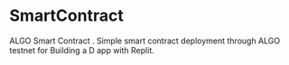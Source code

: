 # SmartContract
ALGO Smart Contract .
Simple smart contract deployment through ALGO testnet for Building a D app with Replit.
